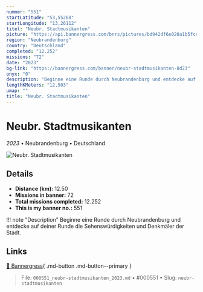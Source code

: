 ```yaml
---
nummer: "551"
startLatitude: "53,55268"
startLongitude: "13,26112"
titel: "Neubr. Stadtmusikanten"
picture: "https://api.bannergress.com/bnrs/pictures/bd942df6e020a1b5fcc14c22e4219e4f"
region: "Neubrandenburg"
country: "Deutschland"
completed: "12.252"
missions: "72"
date: "2023"
bg-link: "https://bannergress.com/banner/neubr-stadtmusikanten-8d23"
onyx: "0"
description: "Beginne eine Runde durch Neubrandenburg und entdecke auf deiner Runde die Sehenswürdigkeiten und Denkmäler der Stadt."
lengthKMeters: "12,503"
umap: ""
title: "Neubr. Stadtmusikanten"
---
```

# Neubr. Stadtmusikanten

*2023* • Neubrandenburg • Deutschland

![Neubr. Stadtmusikanten](https://api.bannergress.com/bnrs/pictures/bd942df6e020a1b5fcc14c22e4219e4f)

## Details
- **Distance (km):** 12.50
- **Missions in banner:** 72
- **Total missions completed:** 12.252
- **This is my banner no.:** 551


!!! note "Description"
    Beginne eine Runde durch Neubrandenburg und entdecke auf deiner Runde die Sehenswürdigkeiten und Denkmäler der Stadt.



## Links
[🔗 Bannergress](https://bannergress.com/banner/neubr-stadtmusikanten-8d23){ .md-button .md-button--primary }



> File: `000551_neubr-stadtmusikanten_2023.md` • #000551 • Slug: `neubr-stadtmusikanten`
